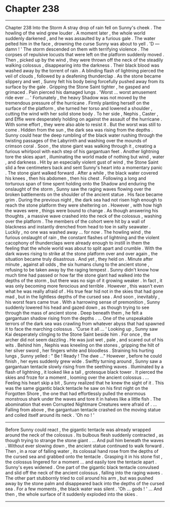 
# Chapter 238


---

Chapter 238 lnto the Storm
A stray drop of rain fell on Sunny's cheek . The howling of the wind grew louder . A moment later , the whole world suddenly darkened , and he was assaulted by a furious gale . The water pelted him in the face , drowning the curse Sunny was about to yell .
'D — damn ! '
The storm descended on them with terrifying violence . The corpses of repulsive locusts that were left on the platform suddenly moved . Then , picked up by the wind , they were thrown off the neck of the steadily walking colossus , disappearing into the darkness . Their black blood was washed away by the torrent of rain .
A blinding flash of lightning pierced the veil of clouds , followed by a deafening thunderclap .
As the stone became slippery and wet , Sunny felt his body being forcefully pushed away from its surface by the gale . Gripping the Stone Saint tighter , he gasped and grimaced . Pain pierced his damaged lungs .
'Worst … worst amusement ride ever … '
Fortunately , the heavy Shadow was not moved by the tremendous pressure of the hurricane . Firmly planting herself on the surface of the platform , she turned her torso and lowered a shoulder , cutting the wind with her solid stone body .
To her side , Nephis , Caster , and Effie were desperately holding on against the assault of the hurricane . With some effort , they were also able to resist it .
But the worst was still to come .
Hidden from the sun , the dark sea was rising from the depths . Sunny could hear the deep rumbling of the black water rushing through the twisting passages of the Labyrinth and washing over the mounds of crimson coral . Soon , the stone giant was walking through it , creating a furious whirlpool with each step of his gargantuan feet .
Another lightning tore the skies apart , illuminating the world made of nothing but wind , water , and darkness . Hit by an especially violent gust of wind , the Stone Saint slid a few centimeters back and sent Sunny's heart into a momentary panic .
The stone giant walked forward .
After a while , the black water covered his knees , then his abdomen , then his chest . Following a long and torturous span of time spent holding onto the Shadow and enduring the onslaught of the storm , Sunny saw the raging waves flowing over the broken battlements on the shoulder of the ancient statue .
His face became grim .
During the previous night , the dark sea had not risen high enough to reach the stone platform they were sheltering on . However , with how high the waves were , things were bound to change .
As though answering his thoughts , a massive wave crashed into the neck of the colossus , washing over the platform . The members of the cohort were hit by a wall of blackness and instantly drenched from head to toe in salty seawater .
Luckily , no one was washed away … for now .
The howling wind , the furious onslaught of rain , the constant flashes of lightning and the violent cacophony of thunderclaps were already enough to instill in them the feeling that the whole world was about to split apart and crumble . With the dark waves rising to strike at the stone platform over and over again , the situation became truly disastrous .
And yet , they held on . Minute after minute , against all odds , the six humans clung to the ancient stone , refusing to be taken away by the raging tempest . Sunny didn't know how much time had passed or how far the stone giant had walked into the depths of the storm , but there was no sign of it growing weaker .
In fact , it was only becoming more ferocious and terrible .
However , this wasn't even what he was really afraid of . His true fear hid not in the skies that had gone mad , but in the lightless depths of the cursed sea .
And soon , inevitably , his worst fears came true .
With a harrowing sense of premonition , Sunny suddenly lowered his head and gazed down , as though trying to see through the mass of ancient stone . Deep beneath them , he felt a gargantuan shadow rising from the depths .
… One of the unspeakable terrors of the dark sea was crawling from whatever abyss that had spawned it to face the marching colossus .
'Curse it all … '
Looking up , Sunny saw Kai desperately clinging to the Stone Saint beside him . For once , the archer did not seem dazzling . He was just wet , pale , and scared out of his wits .
Behind him , Nephis was kneeling on the stones , gripping the hilt of her silver sword , her fingers white and bloodless .
Straining his hurting lungs , Sunny yelled :
" Be ! Ready ! The dwe …"
However , before he could finish , her eyes suddenly grew wide .
Swiftly turning around , Sunny saw a gargantuan tentacle slowly rising from the seething waves . Illuminated by a flash of lightning , it looked like a tall , grotesque black tower . It pierced the skies and froze for a moment , looming over the ancient colossus .
… Feeling his heart skip a bit , Sunny realized that he knew the sight of it . This was the same gigantic black tentacle he saw on his first night on the Forgotten Shore , the one that had effortlessly pulled the enormous monstrous shark under the waves and tore it in halves like a little fish .
The abomination that even Corrupted Nightmare Creatures were afraid of .
… Falling from above , the gargantuan tentacle crashed on the moving statue and coiled itself around its neck .
'Oh no ! '
***
Before Sunny could react , the gigantic tentacle was already wrapped around the neck of the colossus . Its bulbous flesh suddenly contracted , as though trying to strange the stone giant .
… And pull him beneath the waves .
Without ever slowing down , the ancient statue continued to walk forward . Then , in a roar of falling water , its colossal hand rose from the depths of the cursed sea and grabbed onto the tentacle .
Grasping it in his stone fist , the colossus lingered for a moment … and easily tore the tentacle apart .
Sunny's eyes widened .
One part of the gigantic black tentacle convulsed and slid off the neck of the ancient colossus , falling into the raging waves . The other part stubbornly tried to coil around his arm , but was pushed away by the stone palm and disappeared back into the depths of the cursed sea .
For a few moments , the black water was silent .
'Oh ... gods ! '
… And then , the whole surface of it suddenly exploded into the skies .

---

